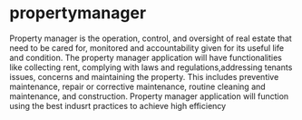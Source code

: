 # propertymanager
Property manager is the operation, control, and oversight of real estate that need to be cared for, monitored and accountability given for its useful life and condition.
The property manager application will have functionalities like collecting rent, complying with laws and regulations,addressing tenants issues, concerns and maintaining the property. This includes preventive maintenance, repair or corrective maintenance, routine cleaning and maintenance, and construction.
Property manager application will function using the best indusrt practices to achieve high efficiency

